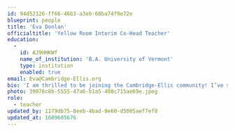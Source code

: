 ```yaml
---
id: 94d52126-ff66-46b3-a3eb-68ba74f9e72e
blueprint: people
title: 'Eva Donlan'
officialtitle: 'Yellow Room Interim Co-Head Teacher'
education:
  -
    id: AJ9HHKWf
    name_of_institution: 'B.A. University of Vermont'
    type: institution
    enabled: true
email: Eva@Cambridge-Ellis.org
bio: 'I am thrilled to be joining the Cambridge-Ellis community! I’ve spent the last six years in Vermont where I worked as a rock climbing instructor and preschool teacher while studying creative writing. Nature-based learning and farm education are subjects I value deeply; I am looking forward to creating a nurturing classroom where we will foster a sense of wonder for the world around us!'
photo: 39076c8b-5555-47a6-b1a5-408c715ae69e.jpeg
role:
  - teacher
updated_by: 1179db75-8eeb-4bad-8e60-d5005aef7ef8
updated_at: 1689605676
---
```

